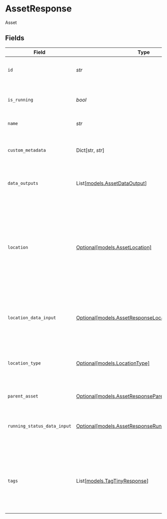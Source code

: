 # AssetResponse

Asset


## Fields

| Field                                                                                                                                                                                                                                                  | Type                                                                                                                                                                                                                                                   | Required                                                                                                                                                                                                                                               | Description                                                                                                                                                                                                                                            | Example                                                                                                                                                                                                                                                |
| ------------------------------------------------------------------------------------------------------------------------------------------------------------------------------------------------------------------------------------------------------ | ------------------------------------------------------------------------------------------------------------------------------------------------------------------------------------------------------------------------------------------------------ | ------------------------------------------------------------------------------------------------------------------------------------------------------------------------------------------------------------------------------------------------------ | ------------------------------------------------------------------------------------------------------------------------------------------------------------------------------------------------------------------------------------------------------ | ------------------------------------------------------------------------------------------------------------------------------------------------------------------------------------------------------------------------------------------------------ |
| `id`                                                                                                                                                                                                                                                   | *str*                                                                                                                                                                                                                                                  | :heavy_check_mark:                                                                                                                                                                                                                                     | The id of the asset                                                                                                                                                                                                                                    | 123abcde-4567-8910-1112-fghi1314jklm                                                                                                                                                                                                                   |
| `is_running`                                                                                                                                                                                                                                           | *bool*                                                                                                                                                                                                                                                 | :heavy_check_mark:                                                                                                                                                                                                                                     | The running status of the asset. Returns True for On, and False for Off.                                                                                                                                                                               |                                                                                                                                                                                                                                                        |
| `name`                                                                                                                                                                                                                                                 | *str*                                                                                                                                                                                                                                                  | :heavy_check_mark:                                                                                                                                                                                                                                     | The name of the asset.                                                                                                                                                                                                                                 |                                                                                                                                                                                                                                                        |
| `custom_metadata`                                                                                                                                                                                                                                      | Dict[str, *str*]                                                                                                                                                                                                                                       | :heavy_minus_sign:                                                                                                                                                                                                                                     | The custom fields of an asset.                                                                                                                                                                                                                         | {<br/>"manufacturer": "Samsara",<br/>"serialNumber": "123ABC"<br/>}                                                                                                                                                                                    |
| `data_outputs`                                                                                                                                                                                                                                         | List[[models.AssetDataOutput](../models/assetdataoutput.md)]                                                                                                                                                                                           | :heavy_minus_sign:                                                                                                                                                                                                                                     | The list of data outputs configured on the asset.                                                                                                                                                                                                      |                                                                                                                                                                                                                                                        |
| `location`                                                                                                                                                                                                                                             | [Optional[models.AssetLocation]](../models/assetlocation.md)                                                                                                                                                                                           | :heavy_minus_sign:                                                                                                                                                                                                                                     | For locationType "point", latitude and longitude are required. For "address", formattedAddress must be provided, and lat/long can be optionally included for displaying a dot on the assets map. For "dataInput", this object should not be passed in. |                                                                                                                                                                                                                                                        |
| `location_data_input`                                                                                                                                                                                                                                  | [Optional[models.AssetResponseLocationDataInput]](../models/assetresponselocationdatainput.md)                                                                                                                                                         | :heavy_minus_sign:                                                                                                                                                                                                                                     | The associated location data input (only applicable when locationType is "dataInput").                                                                                                                                                                 |                                                                                                                                                                                                                                                        |
| `location_type`                                                                                                                                                                                                                                        | [Optional[models.LocationType]](../models/locationtype.md)                                                                                                                                                                                             | :heavy_minus_sign:                                                                                                                                                                                                                                     | The format of the location. This field is required if a location is provided. Valid values: `point`, `address`, `dataInput`.                                                                                                                           |                                                                                                                                                                                                                                                        |
| `parent_asset`                                                                                                                                                                                                                                         | [Optional[models.AssetResponseParentAsset]](../models/assetresponseparentasset.md)                                                                                                                                                                     | :heavy_minus_sign:                                                                                                                                                                                                                                     | The asset's parent                                                                                                                                                                                                                                     |                                                                                                                                                                                                                                                        |
| `running_status_data_input`                                                                                                                                                                                                                            | [Optional[models.AssetResponseRunningStatusDataInput]](../models/assetresponserunningstatusdatainput.md)                                                                                                                                               | :heavy_minus_sign:                                                                                                                                                                                                                                     | The associated running status data input. isRunning will be true when the data input's value is 1.                                                                                                                                                     |                                                                                                                                                                                                                                                        |
| `tags`                                                                                                                                                                                                                                                 | List[[models.TagTinyResponse](../models/tagtinyresponse.md)]                                                                                                                                                                                           | :heavy_minus_sign:                                                                                                                                                                                                                                     | The list of [tags](https://kb.samsara.com/hc/en-us/articles/360026674631-Using-Tags-and-Tag-Nesting) associated with the Industrial Asset. **By default**: empty. Can be set or updated through the Samsara Dashboard or the API at any time.          |                                                                                                                                                                                                                                                        |